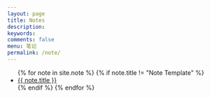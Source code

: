 ```yaml
---
layout: page
title: Notes
description: 
keywords: 
comments: false
menu: 笔记
permalink: /note/
---
```


<ul class="listing">
{% for note in site.note %}
{% if note.title != "Note Template" %}
<li class="listing-item"><a href="{{ note.url }}">{{ note.title }}</a></li>
{% endif %}
{% endfor %}
</ul>
